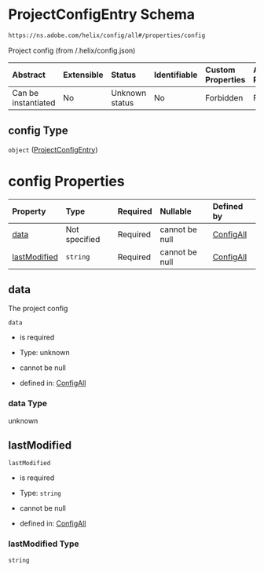 # ProjectConfigEntry Schema

```txt
https://ns.adobe.com/helix/config/all#/properties/config
```

Project config (from /.helix/config.json)

| Abstract            | Extensible | Status         | Identifiable | Custom Properties | Additional Properties | Access Restrictions | Defined In                                                                                |
| :------------------ | :--------- | :------------- | :----------- | :---------------- | :-------------------- | :------------------ | :---------------------------------------------------------------------------------------- |
| Can be instantiated | No         | Unknown status | No           | Forbidden         | Forbidden             | none                | [project-config-all.schema.json\*](project-config-all.schema.json "open original schema") |

## config Type

`object` ([ProjectConfigEntry](project-config-all-properties-projectconfigentry.md))

# config Properties

| Property                      | Type          | Required | Nullable       | Defined by                                                                                                                                                                  |
| :---------------------------- | :------------ | :------- | :------------- | :-------------------------------------------------------------------------------------------------------------------------------------------------------------------------- |
| [data](#data)                 | Not specified | Required | cannot be null | [ConfigAll](project-config-all-properties-projectconfigentry-properties-data.md "https://ns.adobe.com/helix/config/all#/properties/config/properties/data")                 |
| [lastModified](#lastmodified) | `string`      | Required | cannot be null | [ConfigAll](project-config-all-properties-projectconfigentry-properties-lastmodified.md "https://ns.adobe.com/helix/config/all#/properties/config/properties/lastModified") |

## data

The project config

`data`

*   is required

*   Type: unknown

*   cannot be null

*   defined in: [ConfigAll](project-config-all-properties-projectconfigentry-properties-data.md "https://ns.adobe.com/helix/config/all#/properties/config/properties/data")

### data Type

unknown

## lastModified



`lastModified`

*   is required

*   Type: `string`

*   cannot be null

*   defined in: [ConfigAll](project-config-all-properties-projectconfigentry-properties-lastmodified.md "https://ns.adobe.com/helix/config/all#/properties/config/properties/lastModified")

### lastModified Type

`string`
